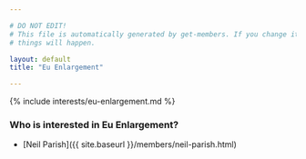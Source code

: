 ```yaml
---

# DO NOT EDIT!
# This file is automatically generated by get-members. If you change it, bad
# things will happen.

layout: default
title: "Eu Enlargement"

---
```


{% include interests/eu-enlargement.md %}

### Who is interested in Eu Enlargement?


* [Neil Parish]({{ site.baseurl }}/members/neil-parish.html)
